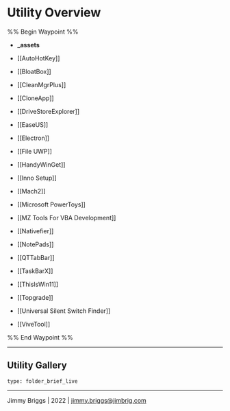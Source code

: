 # Utility Overview

%% Begin Waypoint %%
- **_assets**

- [[AutoHotKey]]
- [[BloatBox]]
- [[CleanMgrPlus]]
- [[CloneApp]]
- [[DriveStoreExplorer]]
- [[EaseUS]]
- [[Electron]]
- [[File UWP]]
- [[HandyWinGet]]
- [[Inno Setup]]
- [[Mach2]]
- [[Microsoft PowerToys]]
- [[MZ Tools For VBA Development]]
- [[Nativefier]]
- [[NotePads]]
- [[QTTabBar]]
- [[TaskBarX]]
- [[ThisIsWin11]]
- [[Topgrade]]
- [[Universal Silent Switch Finder]]
- [[ViveTool]]

%% End Waypoint %%

---

## Utility Gallery

````ccard
type: folder_brief_live
````

---

Jimmy Briggs | 2022 | <jimmy.briggs@jimbrig.com>
